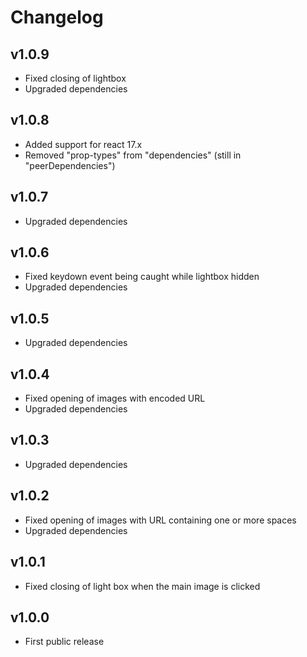 # Changelog

## v1.0.9

- Fixed closing of lightbox
- Upgraded dependencies

## v1.0.8

- Added support for react 17.x
- Removed "prop-types" from "dependencies" (still in "peerDependencies")

## v1.0.7

- Upgraded dependencies

## v1.0.6

- Fixed keydown event being caught while lightbox hidden
- Upgraded dependencies

## v1.0.5

- Upgraded dependencies

## v1.0.4

- Fixed opening of images with encoded URL
- Upgraded dependencies

## v1.0.3

- Upgraded dependencies

## v1.0.2

- Fixed opening of images with URL containing one or more spaces
- Upgraded dependencies

## v1.0.1

- Fixed closing of light box when the main image is clicked

## v1.0.0

- First public release
